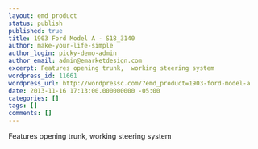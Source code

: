 ```yaml
---
layout: emd_product
status: publish
published: true
title: 1903 Ford Model A - S18_3140
author: make-your-life-simple
author_login: picky-demo-admin
author_email: admin@emarketdesign.com
excerpt: Features opening trunk,  working steering system
wordpress_id: 11661
wordpress_url: http://wordpressc.com/?emd_product=1903-ford-model-a
date: 2013-11-16 17:13:00.000000000 -05:00
categories: []
tags: []
comments: []
---
```

Features opening trunk,  working steering system
